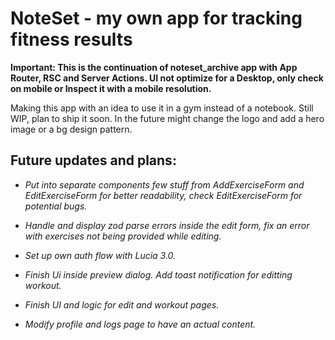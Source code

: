 # NoteSet - my own app for tracking fitness results

**Important: This is the continuation of noteset_archive app with App Router, RSC and Server Actions. UI not optimize for a Desktop, only check on mobile or Inspect it with a mobile resolution.**

Making this app with an idea to use it in a gym instead of a notebook. Still WIP, plan to ship it soon. In the future might change the logo and add a hero image or a bg design pattern.

## Future updates and plans:

- _Put into separate components few stuff from AddExerciseForm and EditExerciseForm for better readability, check EditExerciseForm for potential bugs._

- _Handle and display zod parse errors inside the edit form, fix an error with exercises not being provided while editing._

- _Set up own auth flow with Lucia 3.0._

- _Finish Ui inside preview dialog. Add toast notification for editting workout._

- _Finish UI and logic for edit and workout pages._

- _Modify profile and logs page to have an actual content._

